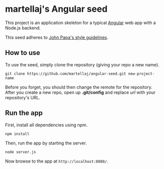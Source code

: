 # martellaj's Angular seed

This project is an application skeleton for a typical [Angular](http://angularjs.org/) web app with a Node.js backend.

This seed adheres to [John Papa's style guidelines](https://github.com/johnpapa/angular-styleguide).

## How to use

To use the seed, simply clone the repository (giving your repo a new name).

```
git clone https://github.com/martellaj/angular-seed.git new-project-name
```

Before you forget, you should then change the remote for the repository. After you create a new repo, open up **.git/config** and replace *url* with your repository's URL. 

## Run the app

First, install all dependencies using npm.

```
npm install
```

Then, run the app by starting the server.

```
node server.js
```

Now browse to the app at `http://localhost:8080/`.


